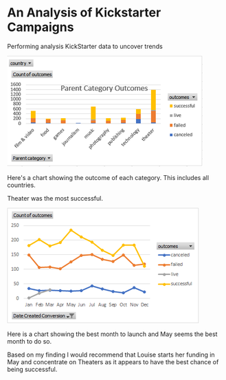 # An Analysis of Kickstarter Campaigns

Performing analysis KickStarter data to uncover trends

![Picture of chart](Category_Statistics.png)

Here's a chart showing the outcome of each category. This includes all countries.

Theater was the most successful.

![Outcome based on launch data chart](Outcome_based_on_launch_data_chart.png)

Here is a chart showing the best month to launch and May seems the best month to do so.

Based on my finding I would recommend that Louise starts her funding in May and concentrate on 
Theaters as it appears to have the best chance of being successful.
